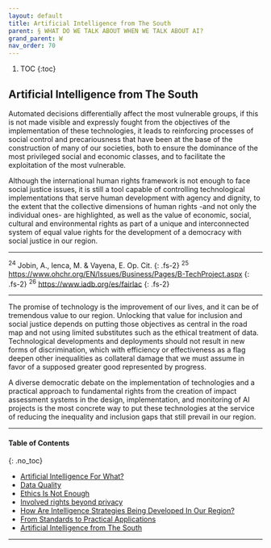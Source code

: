```yaml
---
layout: default
title: Artificial Intelligence from The South
parent: § WHAT DO WE TALK ABOUT WHEN WE TALK ABOUT AI?  
grand_parent: W
nav_order: 70 
---
```

<style>
.dont-break-out {
  /* These are technically the same, but use both */
  overflow-wrap: break-word;
  word-wrap: break-word;

     -ms-word-break: break-all;
  /* This is the dangerous one in WebKit, as it breaks things wherever */
  word-break: break-all;
  /* Instead use this non-standard one: */
  word-break: break-word;
}

.youtube-container {
    position: relative;
    width: 100%;
    height: 0;
    padding-bottom: 56.25%;
}
.youtube-video {
    position: absolute;
    top: 0;
    left: 0;
    width: 100%;
    height: 100%;
}

</style>

<div class="dont-break-out" markdown="1">

1. TOC
{:toc}

## Artificial Intelligence from The South
Automated decisions differentially affect the most vulnerable groups, if this is not made visible and expressly fought from the objectives of the implementation of these technologies, it leads to reinforcing processes of social control and precariousness that have been at the base of the construction of many of our societies, both to ensure the dominance of the most privileged social and economic classes, and to facilitate the exploitation of the most vulnerable.

Although the international human rights framework is not enough to face social justice issues, it is still a tool capable of controlling technological implementations that serve human development with agency and dignity, to the extent that the collective dimensions of human rights -and not only the individual ones- are highlighted, as well as the value of economic, social, cultural and environmental rights as part of a unique and interconnected system of equal value rights for the development of a democracy with social justice in our region.

***
<sup>24</sup> Jobin, A., Ienca, M. & Vayena, E. Op. Cit.
{: .fs-2}
<sup>25</sup> https://www.ohchr.org/EN/Issues/Business/Pages/B-TechProject.aspx
{: .fs-2}
<sup>26</sup> https://www.iadb.org/es/fairlac
{: .fs-2}
***

The promise of technology is the improvement of our lives, and it can be of tremendous value to our region. Unlocking that value for inclusion and social justice depends on putting those objectives as central in the road map and not using limited substitutes such as the ethical treatment of data. Technological developments and deployments should not result in new forms of discrimination, which with efficiency or effectiveness as a flag deepen other inequalities as collateral damage that we must assume in favor of a supposed greater good represented by progress.

A diverse democratic debate on the implementation of technologies and a practical approach to fundamental rights from the creation of impact assessment systems in the design, implementation, and monitoring of AI projects is the most concrete way to put these technologies at the service of reducing the inequality and inclusion gaps that still prevail in our region.


***

#### Table of Contents
{: .no_toc}

<ul><li> <a href="/docs/W/WHAT-DO-WE-TALK-ABOUT-WHEN-WE-TALK-ABOUT-AI-1/">Artificial Intelligence For What?</a></li><li> <a href="/docs/W/WHAT-DO-WE-TALK-ABOUT-WHEN-WE-TALK-ABOUT-AI-2/">Data Quality</a></li><li> <a href="/docs/W/WHAT-DO-WE-TALK-ABOUT-WHEN-WE-TALK-ABOUT-AI-3/">Ethics Is Not Enough</a></li><li> <a href="/docs/W/WHAT-DO-WE-TALK-ABOUT-WHEN-WE-TALK-ABOUT-AI-4/">Involved rights beyond privacy</a></li><li> <a href="/docs/W/WHAT-DO-WE-TALK-ABOUT-WHEN-WE-TALK-ABOUT-AI-5/">How Are Intelligence Strategies Being Developed In Our Region?</a></li><li> <a href="/docs/W/WHAT-DO-WE-TALK-ABOUT-WHEN-WE-TALK-ABOUT-AI-6/">From Standards to Practical Applications</a></li><li> <a href="/docs/W/WHAT-DO-WE-TALK-ABOUT-WHEN-WE-TALK-ABOUT-AI-7/">Artificial Intelligence from The South</a></li></ul>

***

</div>
